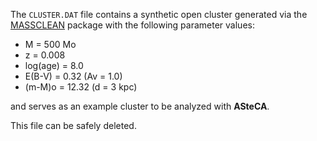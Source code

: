 The `CLUSTER.DAT` file contains a synthetic open cluster generated
via the [MASSCLEAN][1] package with the following parameter values:

- M = 500 Mo
- z = 0.008
- log(age) = 8.0
- E(B-V) = 0.32 (Av = 1.0)
- (m-M)o = 12.32 (d = 3 kpc)

and serves as an example cluster to be analyzed with **ASteCA**.

This file can be safely deleted.

[1]: http://www.physics.uc.edu/~bogdan/massclean/